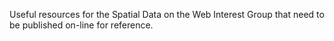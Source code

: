 Useful resources for the Spatial Data on the Web Interest Group that need to be published on-line for reference.
